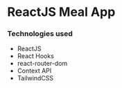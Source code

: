 # ReactJS Meal App

### Technologies used

- ReactJS
- React Hooks
- react-router-dom
- Context API
- TailwindCSS
